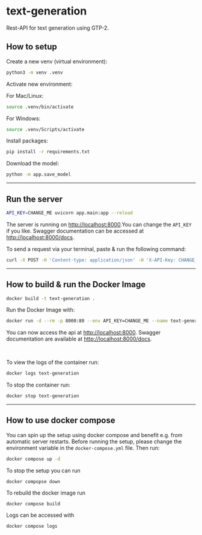 # text-generation

Rest-API for text generation using GTP-2.

## How to setup

Create a new venv (virtual environment):

```bash
python3 -m venv .venv
```

Activate new environment:

For Mac/Linux:

```bash
source .venv/bin/activate
```

For Windows:

```bash
source .venv/Scripts/activate
```

Install packages:

```bash
pip install -r requirements.txt
```

Download the model:

```bash
python -m app.save_model
```

---

## Run the server

```bash
API_KEY=CHANGE_ME uvicorn app.main:app --reload
```

The server is running on [http://localhost:8000](http://127.0.0.1:8000/).You can change the `API_KEY` if you like. Swagger documentation can be accessed at [http://localhost:8000/docs](http://127.0.0.1:8000/docs).

To send a request via your terminal, paste & run the following command:

```bash
curl -X POST -H 'Content-type: application/json' -H 'X-API-Key: CHANGE_ME' --data '{"text":"Hello, World!"}' http://localhost:8000
```

---

## How to build & run the Docker Image

```bash
docker build -t text-generation .
```

Run the Docker Image with:

```bash
docker run -d --rm -p 8000:80 --env API_KEY=CHANGE_ME --name text-generation text-generation
```

You can now access the api at [http://localhost:8000](http://127.0.0.1:8000/). Swagger documentation are available at [http://localhost:8000/docs](http://127.0.0.1:8000/docs).

<br/>

To view the logs of the container run:

```bash
docker logs text-generation
```

To stop the container run:

```bash
docker stop text-generation
```

---

## How to use docker compose

You can spin up the setup using docker compose and benefit e.g. from automatic server restarts. Before running the setup, please change the environment variable in the `docker-compose.yml` file. Then run:

```bash
docker compose up -d
```

To stop the setup you can run

```
docker compopse down
```

To rebuild the docker image run

```
docker compose build
```

Logs can be accessed with

```
docker compose logs
```
